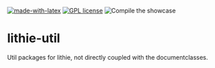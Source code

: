 [![made-with-latex](https://img.shields.io/badge/Made%20with-LaTeX-1f425f.svg)](https://www.latex-project.org/) [![GPL license](https://img.shields.io/badge/License-GPL-blue.svg)](http://perso.crans.org/besson/LICENSE.html)
![Compile the showcase](https://github.com/EagleoutIce/lithie-util/workflows/Compile%20the%20showcase/badge.svg)

# lithie-util
Util packages for lithie, not directly coupled with the documentclasses.
